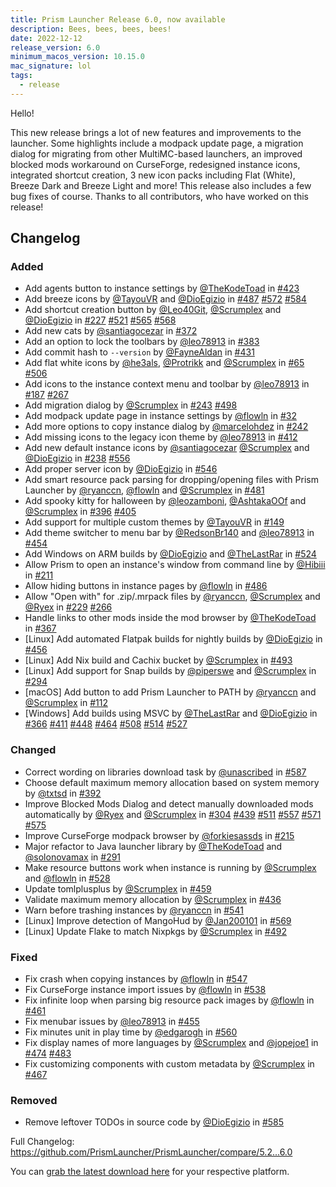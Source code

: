 ```yaml
---
title: Prism Launcher Release 6.0, now available
description: Bees, bees, bees, bees!
date: 2022-12-12
release_version: 6.0
minimum_macos_version: 10.15.0
mac_signature: lol
tags:
  - release
---
```


Hello!

This new release brings a lot of new features and improvements to the launcher. Some highlights include a modpack update page, a migration dialog for migrating from other MultiMC-based launchers, an improved blocked mods workaround on CurseForge, redesigned instance icons, integrated shortcut creation, 3 new icon packs including Flat (White), Breeze Dark and Breeze Light and more! This release also includes a few bug fixes of course.
Thanks to all contributors, who have worked on this release!

## Changelog

### Added

- Add agents button to instance settings by [@TheKodeToad](http://github.com/TheKodeToad) in [#423](http://github.com/PrismLauncher/PrismLauncher/pull/423)
- Add breeze icons by [@TayouVR](http://github.com/TayouVR) and [@DioEgizio](http://github.com/DioEgizio) in [#487](http://github.com/PrismLauncher/PrismLauncher/pull/487) [#572](http://github.com/PrismLauncher/PrismLauncher/pull/572) [#584](http://github.com/PrismLauncher/PrismLauncher/pull/584)
- Add shortcut creation button by [@Leo40Git](http://github.com/Leo40Git), [@Scrumplex](http://github.com/Scrumplex) and [@DioEgizio](http://github.com/DioEgizio) in [#227](http://github.com/PrismLauncher/PrismLauncher/pull/227) [#521](http://github.com/PrismLauncher/PrismLauncher/pull/521) [#565](http://github.com/PrismLauncher/PrismLauncher/pull/565) [#568](http://github.com/PrismLauncher/PrismLauncher/pull/568)
- Add new cats by [@santiagocezar](http://github.com/santiagocezar) in [#372](http://github.com/PrismLauncher/PrismLauncher/pull/372)
- Add an option to lock the toolbars by [@leo78913](http://github.com/leo78913) in [#383](http://github.com/PrismLauncher/PrismLauncher/pull/383)
- Add commit hash to `--version` by [@FayneAldan](http://github.com/FayneAldan) in [#431](http://github.com/PrismLauncher/PrismLauncher/pull/431)
- Add flat white icons by [@he3als](http://github.com/he3als), [@Protrikk](http://github.com/Protrikk) and [@Scrumplex](http://github.com/Scrumplex) in [#65](http://github.com/PrismLauncher/PrismLauncher/pull/65) [#506](http://github.com/PrismLauncher/PrismLauncher/pull/506)
- Add icons to the instance context menu and toolbar by [@leo78913](http://github.com/leo78913) in [#187](http://github.com/PrismLauncher/PrismLauncher/pull/187) [#267](http://github.com/PrismLauncher/PrismLauncher/pull/267)
- Add migration dialog by [@Scrumplex](http://github.com/Scrumplex) in [#243](http://github.com/PrismLauncher/PrismLauncher/pull/243) [#498](http://github.com/PrismLauncher/PrismLauncher/pull/498)
- Add modpack update page in instance settings by [@flowln](http://github.com/flowln) in [#32](http://github.com/PrismLauncher/PrismLauncher/pull/32)
- Add more options to copy instance dialog by [@marcelohdez](http://github.com/marcelohdez) in [#242](http://github.com/PrismLauncher/PrismLauncher/pull/242)
- Add missing icons to the legacy icon theme by [@leo78913](http://github.com/leo78913) in [#412](http://github.com/PrismLauncher/PrismLauncher/pull/412)
- Add new default instance icons by [@santiagocezar](http://github.com/santiagocezar) [@Scrumplex](http://github.com/Scrumplex) and [@DioEgizio](http://github.com/DioEgizio) in [#238](http://github.com/PrismLauncher/PrismLauncher/pull/238) [#556](http://github.com/PrismLauncher/PrismLauncher/pull/556)
- Add proper server icon by [@DioEgizio](http://github.com/DioEgizio) in [#546](http://github.com/PrismLauncher/PrismLauncher/pull/546)
- Add smart resource pack parsing for dropping/opening files with Prism Launcher by [@ryanccn](http://github.com/ryanccn), [@flowln](http://github.com/flowln) and [@Scrumplex](http://github.com/Scrumplex) in [#481](http://github.com/PrismLauncher/PrismLauncher/pull/481)
- Add spooky kitty for halloween by [@leozamboni](http://github.com/leozamboni), [@AshtakaOOf](http://github.com/AshtakaOOf) and [@Scrumplex](http://github.com/Scrumplex) in [#396](http://github.com/PrismLauncher/PrismLauncher/pull/396) [#405](http://github.com/PrismLauncher/PrismLauncher/pull/405)
- Add support for multiple custom themes by [@TayouVR](http://github.com/TayouVR) in [#149](http://github.com/PrismLauncher/PrismLauncher/pull/149)
- Add theme switcher to menu bar by [@RedsonBr140](http://github.com/RedsonBr140) and [@leo78913](http://github.com/leo78913) in [#454](http://github.com/PrismLauncher/PrismLauncher/pull/454)
- Add Windows on ARM builds by [@DioEgizio](http://github.com/DioEgizio) and [@TheLastRar](http://github.com/TheLastRar) in [#524](http://github.com/PrismLauncher/PrismLauncher/pull/524)
- Allow Prism to open an instance's window from command line by [@Hibiii](http://github.com/Hibiii) in [#211](http://github.com/PrismLauncher/PrismLauncher/pull/211)
- Allow hiding buttons in instance pages by [@flowln](http://github.com/flowln) in [#486](http://github.com/PrismLauncher/PrismLauncher/pull/486)
- Allow "Open with" for .zip/.mrpack files by [@ryanccn](http://github.com/ryanccn), [@Scrumplex](http://github.com/Scrumplex) and [@Ryex](http://github.com/Ryex) in [#229](http://github.com/PrismLauncher/PrismLauncher/pull/229) [#266](http://github.com/PrismLauncher/PrismLauncher/pull/266)
- Handle links to other mods inside the mod browser by [@TheKodeToad](http://github.com/TheKodeToad) in [#367](http://github.com/PrismLauncher/PrismLauncher/pull/367)
- [Linux] Add automated Flatpak builds for nightly builds by [@DioEgizio](http://github.com/DioEgizio) in [#456](http://github.com/PrismLauncher/PrismLauncher/pull/456)
- [Linux] Add Nix build and Cachix bucket by [@Scrumplex](http://github.com/Scrumplex) in [#493](http://github.com/PrismLauncher/PrismLauncher/pull/493)
- [Linux] Add support for Snap builds by [@piperswe](http://github.com/piperswe) and [@Scrumplex](http://github.com/Scrumplex) in [#294](http://github.com/PrismLauncher/PrismLauncher/pull/294)
- [macOS] Add button to add Prism Launcher to PATH by [@ryanccn](http://github.com/ryanccn) and [@Scrumplex](http://github.com/Scrumplex) in [#112](http://github.com/PrismLauncher/PrismLauncher/pull/112)
- [Windows] Add builds using MSVC by [@TheLastRar](http://github.com/TheLastRar) and [@DioEgizio](http://github.com/DioEgizio) in [#366](http://github.com/PrismLauncher/PrismLauncher/pull/366) [#411](http://github.com/PrismLauncher/PrismLauncher/pull/411) [#448](http://github.com/PrismLauncher/PrismLauncher/pull/448) [#464](http://github.com/PrismLauncher/PrismLauncher/pull/464) [#508](http://github.com/PrismLauncher/PrismLauncher/pull/508) [#514](http://github.com/PrismLauncher/PrismLauncher/pull/514) [#527](http://github.com/PrismLauncher/PrismLauncher/pull/527)

### Changed

- Correct wording on libraries download task by [@unascribed](http://github.com/unascribed) in [#587](http://github.com/PrismLauncher/PrismLauncher/pull/587)
- Choose default maximum memory allocation based on system memory by [@txtsd](http://github.com/txtsd) in [#392](http://github.com/PrismLauncher/PrismLauncher/pull/392)
- Improve Blocked Mods Dialog and detect manually downloaded mods automatically by [@Ryex](http://github.com/Ryex) and [@Scrumplex](http://github.com/Scrumplex) in [#304](http://github.com/PrismLauncher/PrismLauncher/pull/304) [#439](http://github.com/PrismLauncher/PrismLauncher/pull/439) [#511](http://github.com/PrismLauncher/PrismLauncher/pull/511) [#557](http://github.com/PrismLauncher/PrismLauncher/pull/557) [#571](http://github.com/PrismLauncher/PrismLauncher/pull/571) [#575](http://github.com/PrismLauncher/PrismLauncher/pull/575)
- Improve CurseForge modpack browser by [@forkiesassds](http://github.com/forkiesassds) in [#215](http://github.com/PrismLauncher/PrismLauncher/pull/215)
- Major refactor to Java launcher library by [@TheKodeToad](http://github.com/TheKodeToad) and [@solonovamax](http://github.com/solonovamax) in [#291](http://github.com/PrismLauncher/PrismLauncher/pull/291)
- Make resource buttons work when instance is running by [@Scrumplex](http://github.com/Scrumplex) and [@flowln](http://github.com/flowln) in [#528](http://github.com/PrismLauncher/PrismLauncher/pull/528)
- Update tomlplusplus by [@Scrumplex](http://github.com/Scrumplex) in [#459](http://github.com/PrismLauncher/PrismLauncher/pull/459)
- Validate maximum memory allocation by [@Scrumplex](http://github.com/Scrumplex) in [#436](http://github.com/PrismLauncher/PrismLauncher/pull/436)
- Warn before trashing instances by [@ryanccn](http://github.com/ryanccn) in [#541](http://github.com/PrismLauncher/PrismLauncher/pull/541)
- [Linux] Improve detection of MangoHud by [@Jan200101](http://github.com/Jan200101) in [#569](http://github.com/PrismLauncher/PrismLauncher/pull/569)
- [Linux] Update Flake to match Nixpkgs by [@Scrumplex](http://github.com/Scrumplex) in [#492](http://github.com/PrismLauncher/PrismLauncher/pull/492)

### Fixed

- Fix crash when copying instances by [@flowln](http://github.com/flowln) in [#547](http://github.com/PrismLauncher/PrismLauncher/pull/547)
- Fix CurseForge instance import issues by [@flowln](http://github.com/flowln) in [#538](http://github.com/PrismLauncher/PrismLauncher/pull/538)
- Fix infinite loop when parsing big resource pack images by [@flowln](http://github.com/flowln) in [#461](http://github.com/PrismLauncher/PrismLauncher/pull/461)
- Fix menubar issues by [@leo78913](http://github.com/leo78913) in [#455](http://github.com/PrismLauncher/PrismLauncher/pull/455)
- Fix minutes unit in play time by [@edgarogh](http://github.com/edgarogh) in [#560](http://github.com/PrismLauncher/PrismLauncher/pull/560)
- Fix display names of more languages by [@Scrumplex](http://github.com/Scrumplex) and [@jopejoe1](http://github.com/jopejoe1) in [#474](http://github.com/PrismLauncher/PrismLauncher/pull/474) [#483](http://github.com/PrismLauncher/PrismLauncher/pull/483)
- Fix customizing components with custom metadata by [@Scrumplex](http://github.com/Scrumplex) in [#467](http://github.com/PrismLauncher/PrismLauncher/pull/467)

### Removed

- Remove leftover TODOs in source code by [@DioEgizio](http://github.com/DioEgizio) in [#585](http://github.com/PrismLauncher/PrismLauncher/pull/585)

Full Changelog: <https://github.com/PrismLauncher/PrismLauncher/compare/5.2...6.0>

You can [grab the latest download here](https://prismlauncher.org/download/) for your respective platform.
